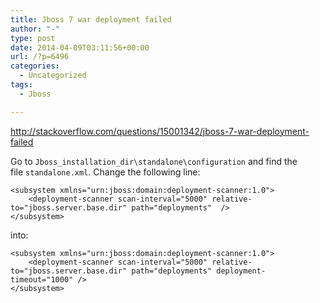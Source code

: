 ```yaml
---
title: Jboss 7 war deployment failed
author: "-"
type: post
date: 2014-04-09T03:11:56+00:00
url: /?p=6496
categories:
  - Uncategorized
tags:
  - Jboss

---
```

http://stackoverflow.com/questions/15001342/jboss-7-war-deployment-failed

Go to `Jboss_installation_dir\standalone\configuration` and find the file `standalone.xml`. Change the following line:

    <subsystem xmlns="urn:jboss:domain:deployment-scanner:1.0">
        <deployment-scanner scan-interval="5000" relative-to="jboss.server.base.dir" path="deployments"  />
    </subsystem>

into:

    <subsystem xmlns="urn:jboss:domain:deployment-scanner:1.0">
        <deployment-scanner scan-interval="5000" relative-to="jboss.server.base.dir" path="deployments" deployment-timeout="1000" />
    </subsystem>